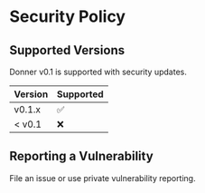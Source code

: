 # Security Policy

## Supported Versions

Donner v0.1 is supported with security updates.

| Version  | Supported          |
| -------- | ------------------ |
| v0.1.x   | :white_check_mark: |
| < v0.1   | :x:                |

## Reporting a Vulnerability

File an issue or use private vulnerability reporting.

